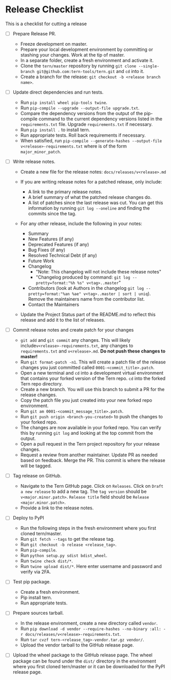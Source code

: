 # Release Checklist

This is a checklist for cutting a release

- [ ] Prepare Release PR.
    * Freeze development on master.
    * Prepare your local development environment by committing or stashing your changes. Work at the tip of master.
    * In a separate folder, create a fresh environment and activate it.
    * Clone the `tern/master` repository by running `git clone --single-branch git@github.com:tern-tools/tern.git` and `cd` into it.
    * Create a branch for the release: `git checkout -b <release branch name>`.

- [ ] Update direct dependencies and run tests.
    * Run `pip install wheel pip-tools twine`.
    * Run `pip-compile --upgrade --output-file upgrade.txt`.
    * Compare the dependency versions from the output of the pip-compile command to the current dependency versions listed in the `requirements.txt` file. Upgrade `requirements.txt` if necessary.
    * Run `pip install .` to install tern.
    * Run appropriate tests. Roll back requirements if necessary.
    * When satisfied, run `pip-compile --generate-hashes --output-file v<release>-requirements.txt` where <release> is of the form `major_minor_patch`.

- [ ] Write release notes.
    * Create a new file for the release notes: `docs/releases/v<release>.md`
    * If you are writing release notes for a patched release, only include:
      - A link to the primary release notes.
      - A brief summary of what the patched release changes do.
      - A list of patches since the last release was cut. You can get this information by running `git log --oneline` and finding the commits since the tag.

    * For any other release, include the following in your notes:
      - Summary
      - New Features (if any)
      - Deprecated Features (if any)
      - Bug Fixes (if any)
      - Resolved Technical Debt (if any)
      - Future Work
      - Changelog     
        * "Note: This changelog will not include these release notes"
        * "Changelog produced by command: `git log --pretty=format:"%h %s" v<tag>..master`"
      - Contributors (look at Authors in the changelog `git log --pretty=format:"%an %ae" v<tag>..master | sort | uniq`). Remove the maintainers name from the contributor list.
      - Contact the Maintainers

    * Update the Project Status part of the README.md to reflect this release and add it to the list of releases.

- [ ] Commit release notes and create patch for your changes
    * `git add` and `git commit` any changes. This will likely include`v<release>-requirements.txt`, any changes to `requirements.txt` and `v<release>.md`. **Do not push these changes to master!**
    * Run `git format-patch -n1`. This will create a patch file of the release changes you just committed called `0001-<commit_title>.patch`.
    * Open a new terminal and `cd` into a development virtual environment that contains your forked version of the Tern repo. `cd` into the forked Tern repo directory.
    * Create a new branch. You will use this branch to submit a PR for the release changes.
    * Copy the patch file you just created into your new forked repo environment.
    * Run `git am 0001-<commit_message_title>.patch`.
    * Run `git push origin <branch-you-created>` to push the changes to your forked repo.
    * The changes are now available in your forked repo. You can verify this by running `git log` and looking at the top commit from the output.
    * Open a pull request in the Tern project repository for your release changes.
    * Request a review from another maintainer. Update PR as needed based on feedback. Merge the PR. This commit is where the release will be tagged.

- [ ] Tag release on GitHub.
    * Navigate to the Tern GitHub page. Click on `Releases`. Click on `Draft a new release` to add a new tag. The `tag version` should be `v<major.minor.patch>`. `Release title` field should be `Release <major.minor.patch>`.
    * Provide a link to the release notes.

- [ ] Deploy to PyPI
    * Run the following steps in the fresh environment where you first cloned tern/master.
    * Run `git fetch --tags` to get the release tag.
    * Run `git checkout -b release <release_tag>`.
    * Run `pip-compile`.
    * Run `python setup.py sdist bdist_wheel`.
    * Run `twine check dist/*`.
    * Run `twine upload dist/*`. Here enter username and password and verify via 2FA.

- [ ] Test pip package.
    * Create a fresh environment.
    * Pip install tern.
    * Run appropriate tests.

- [ ] Prepare sources tarball.
    * In the release environment, create a new directory called `vendor`.
    * Run `pip download -d vendor --require-hashes --no-binary :all: -r docs/releases/v<release>-requirements.txt`.
    * Run `tar cvzf tern-<release_tag>-vendor.tar.gz vendor/`.
    * Upload the vendor tarball to the GitHub release page.

- [ ] Upload the wheel package to the GitHub release page. The wheel package can be found under the `dist/` directory in the environment where you first cloned tern/master or it can be downloaded for the PyPI release page.
